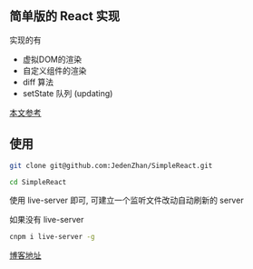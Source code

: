 ## 简单版的 React 实现
实现的有
- 虚拟DOM的渲染
- 自定义组件的渲染
- diff 算法
- setState 队列 (updating)

[本文参考](https://juejin.im/post/5ad81c24f265da504c168c85)

## 使用
```bash
git clone git@github.com:JedenZhan/SimpleReact.git

cd SimpleReact
```
使用 live-server 即可, 可建立一个监听文件改动自动刷新的 server

如果没有 live-server

```bash
cnpm i live-server -g
```

[博客地址](https://jedenzhan.github.io/)